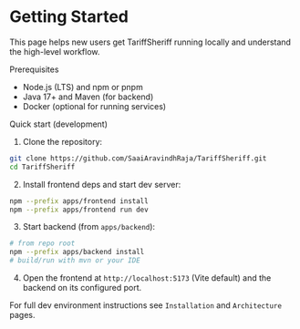 # Getting Started

This page helps new users get TariffSheriff running locally and understand the high-level workflow.

Prerequisites
- Node.js (LTS) and npm or pnpm
- Java 17+ and Maven (for backend)
- Docker (optional for running services)

Quick start (development)

1. Clone the repository:

```bash
git clone https://github.com/SaaiAravindhRaja/TariffSheriff.git
cd TariffSheriff
```

2. Install frontend deps and start dev server:

```bash
npm --prefix apps/frontend install
npm --prefix apps/frontend run dev
```

3. Start backend (from `apps/backend`):

```bash
# from repo root
npm --prefix apps/backend install
# build/run with mvn or your IDE
```

4. Open the frontend at `http://localhost:5173` (Vite default) and the backend on its configured port.

For full dev environment instructions see `Installation` and `Architecture` pages.
